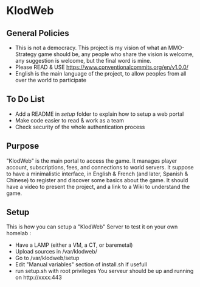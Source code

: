 # KlodWeb
## General Policies
  - This is not a democracy. This project is my vision of what an MMO-Strategy game should be, any people who share the vision is welcome, any suggestion is welcome, but the final word is mine.
  - Please READ & USE https://www.conventionalcommits.org/en/v1.0.0/
  - English is the main language of the project, to allow peoples from all over the world to participate
## To Do List
  - Add a README in _setup_ folder to explain how to setup a web portal 
  - Make code easier to read & work as a team
  - Check security of the whole authentication process
## Purpose
"KlodWeb" is the main portal to access the game. It manages player account, subscriptions, fees, and connections to world servers. It suppose to have a minimalistic interface, in English & French (and later, Spanish & Chinese) to register and discover some basics about the game. It should have a video to present the project, and a link to a Wiki to understand the game.
## Setup
This is how you can setup a "KlodWeb" Server to test it on your own homelab :
  - Have a LAMP (either a VM, a CT, or baremetal)
  - Upload sources in /var/klodweb/
  - Go to /var/klodweb/setup
  - Edit "Manual variables" section of install.sh if usefull
  - run setup.sh with root privileges
You serveur should be up and running on http://xxxx:443
